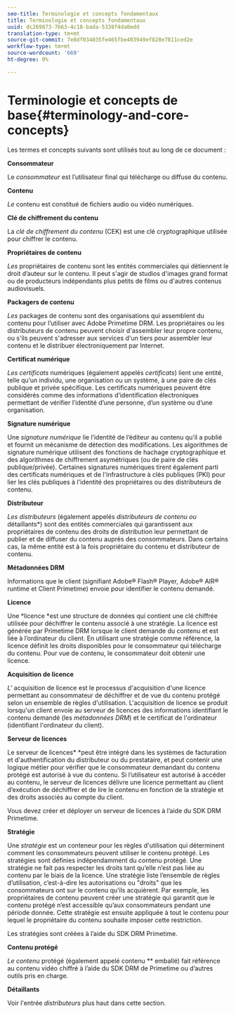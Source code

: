 ```yaml
---
seo-title: Terminologie et concepts fondamentaux
title: Terminologie et concepts fondamentaux
uuid: dc269873-7b63-4c18-bada-5338f4da0edd
translation-type: tm+mt
source-git-commit: 7e8df034035fe465fbe403949ef828e7811ced2e
workflow-type: tm+mt
source-wordcount: '669'
ht-degree: 0%

---
```



# Terminologie et concepts de base{#terminology-and-core-concepts}

Les termes et concepts suivants sont utilisés tout au long de ce document :

**Consommateur**

Le *consommateur* est l’utilisateur final qui télécharge ou diffuse du contenu.

**Contenu**

*Le* contenu est constitué de fichiers audio ou vidéo numériques.

**Clé de chiffrement du contenu**

La *clé de chiffrement du contenu* (CEK) est une clé cryptographique utilisée pour chiffrer le contenu.

**Propriétaires de contenu**

*Les* propriétaires de contenu sont les entités commerciales qui détiennent le droit d’auteur sur le contenu. Il peut s&#39;agir de studios d&#39;images grand format ou de producteurs indépendants plus petits de films ou d&#39;autres contenus audiovisuels.

**Packagers de contenu**

*Les* packages de contenu sont des organisations qui assemblent du contenu pour l’utiliser avec Adobe Primetime DRM. Les propriétaires ou les distributeurs de contenu peuvent choisir d&#39;assembler leur propre contenu, ou s&#39;ils peuvent s&#39;adresser aux services d&#39;un tiers pour assembler leur contenu et le distribuer électroniquement par Internet.

**Certificat numérique**

*Les certificats*  numériques (également appelés  *certificats*) lient une entité, telle qu’un individu, une organisation ou un système, à une paire de clés publique et privée spécifique. Les certificats numériques peuvent être considérés comme des informations d’identification électroniques permettant de vérifier l’identité d’une personne, d’un système ou d’une organisation.

**Signature numérique**

Une *signature numérique* lie l’identité de l’éditeur au contenu qu’il a publié et fournit un mécanisme de détection des modifications. Les algorithmes de signature numérique utilisent des fonctions de hachage cryptographique et des algorithmes de chiffrement asymétriques (ou de paire de clés publique/privée). Certaines signatures numériques tirent également parti des certificats numériques et de l&#39;infrastructure à clés publiques (PKI) pour lier les clés publiques à l&#39;identité des propriétaires ou des distributeurs de contenu.

**Distributeur**

*Les distributeurs*  (également appelés  *distributeurs de contenu ou* détaillants*) sont des entités commerciales qui garantissent aux propriétaires de contenu des droits de distribution leur permettant de publier et de diffuser du contenu auprès des consommateurs. Dans certains cas, la même entité est à la fois propriétaire du contenu et distributeur de contenu.

**Métadonnées DRM**

Informations que le client (signifiant Adobe® Flash® Player, Adobe® AIR® runtime et Client Primetime) envoie pour identifier le contenu demandé.

**Licence**

Une *licence *est une structure de données qui contient une clé chiffrée utilisée pour déchiffrer le contenu associé à une stratégie. La licence est générée par Primetime DRM lorsque le client demande du contenu et est liée à l’ordinateur du client. En utilisant une stratégie comme référence, la licence définit les droits disponibles pour le consommateur qui télécharge du contenu. Pour vue de contenu, le consommateur doit obtenir une licence.

**Acquisition de licence**

*L&#39;* acquisition de licence est le processus d&#39;acquisition d&#39;une licence permettant au consommateur de déchiffrer et de vue du contenu protégé selon un ensemble de règles d&#39;utilisation. L&#39;acquisition de licence se produit lorsqu&#39;un client envoie au serveur de licences des informations identifiant le contenu demandé (les *métadonnées DRM*) et le certificat de l&#39;ordinateur (identifiant l&#39;ordinateur du client).

**Serveur de licences**

Le serveur de licences* *peut être intégré dans les systèmes de facturation et d&#39;authentification du distributeur ou du prestataire, et peut contenir une logique métier pour vérifier que le consommateur demandant du contenu protégé est autorisé à vue du contenu. Si l’utilisateur est autorisé à accéder au contenu, le serveur de licences délivre une licence permettant au client d’exécution de déchiffrer et de lire le contenu en fonction de la stratégie et des droits associés au compte du client.

Vous devez créer et déployer un serveur de licences à l’aide du SDK DRM Primetime.

**Stratégie**

Une *stratégie* est un conteneur pour les règles d&#39;utilisation qui déterminent comment les consommateurs peuvent utiliser le contenu protégé. Les stratégies sont définies indépendamment du contenu protégé. Une stratégie ne fait pas respecter les droits tant qu’elle n’est pas liée au contenu par le biais de la licence. Une stratégie liste l’ensemble de règles d’utilisation, c’est-à-dire les autorisations ou &quot;droits&quot; que les consommateurs ont sur le contenu qu’ils acquièrent. Par exemple, les propriétaires de contenu peuvent créer une stratégie qui garantit que le contenu protégé n’est accessible qu’aux consommateurs pendant une période donnée. Cette stratégie est ensuite appliquée à tout le contenu pour lequel le propriétaire du contenu souhaite imposer cette restriction.

Les stratégies sont créées à l’aide du SDK DRM Primetime.

**Contenu protégé**

*Le contenu*  protégé (également appelé contenu ** emballé) fait référence au contenu vidéo chiffré à l’aide du SDK DRM de Primetime ou d’autres outils pris en charge.

**Détaillants**

Voir l&#39;entrée *distributeurs* plus haut dans cette section.
